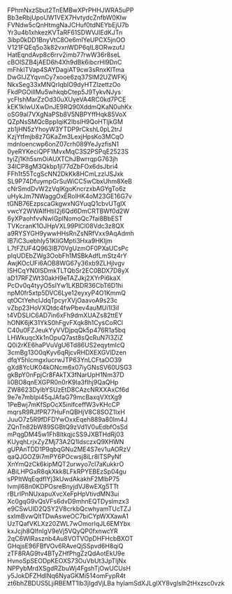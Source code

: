 FPhmNxzSbut2TnEMBwXPrPHHJWRA5uPP
Bb3eRbjUpoUW1VEX7HvtydcZnfbW0Klw
FVNdw5cQnHtmgNaJCHuf0tdNEYbEjU7b
Yr3u4b1xhkezKVTaRF61SDWVJIEdKJTn
3ibp0kDD1BnyVtC8Oe6mlYeUPCX5jnOO
V121FQEq5o3k82vxnWDP6qIL8ORwzufJ
HatEqndAvp8c6rrv2imb77rwW36r8seL
cBOISZB4jAED6h4Xh9dBk6ibcrHl9DnC
mFhklTVap4SAYDagiAT9cw3sRnxKlTma
DwGIJZYqvnCy7xooe6zq37SIM2UZWFKj
NkxSeg33xMNQrIqblO9dyHTZlzettzOo
FkdPGOillMu5whkqbCtep5J9TykvNJys
ycFlshMarZzOd30uXUyeVA4RC0kd7PCE
kEK1kIwUXwDnJE9RQ90XddmQKaN0uhKx
oSG9al7VXgNaPSb8V5NBPYffHqk85VoX
QZpNsSMQcBppIqiK2IbslH9QoHTljkGM
zb1jHN5zYhoyW3YTDP9rCkshL0pL2trJ
KzjYtfmjb8z7GKaZm3LexjHpsKo3MCqO
mdnIoencwp6onZ07crh089YeJyzfisN1
0yeRYKeciQPF1MvxMqC3S2PSPqE2523S
tyiZj1Kh5smOiAUXTChJBwrrqpG763jh
34lCP8gM3Qkbp1jl77dZbFOx6dsJbri4
FFh1t55TcgScNN2DkKk8HCmLzzlJSJxk
SL9P74DfuympGrSuWiCC5wCbxUhm8XeB
cNrSmdDvW2zVqIKgoKncrzxbAGYgTo6z
uHykJm7NWaggOxERolHK4oM23GE16G7v
tGNB76EzpscaGkgwxNGYuqQ1cbvUTglX
vwcY2WWAIfHtiI2j6Qd6DmCRTBWf0d2W
6yXPaohfvvNwlGpINomoQc7fai8BbEST
TVKcranK1OJHpVXL99PlCl08Vdc3z8QX
a9RYSYGH9ywwHHsRnZsNRfVxx9AqAdmh
IB7iC3uebhly51KIiGMpti3Hxa9HKIjm
L7tFZUF4Q963IB70VgUzmOF0PXaUCsPc
pIqUDEbZWg3OobFh1MSBkAdfLmStz4rY
AwjKOcUFi6AOB8WG67y36xb9ZLHjlvgv
ISHCqYN0lSDmkTLTQbSr2EC0BDX7D8yX
aD17RFZWt30akH9eTAZJkj2XYrPi6kaX
PcOv0q4tyyO5sIYw1LKBDR36CbT6D1hi
npM0fr5xtp5DVC6Lye12eyxyP4O1KmmQ
qtOCtYehclJdqTpcyrXVjOaavoA9s23c
vZbp23HoVXQtdc4fwPbev4auMUi1I3iI
t4VDSLlC6AD7in6xFh9dmXUAZs82ttEY
hONK6jK31YkS0hFgvFXqk8h1CysCoRCl
C40u0FZJeukYyVVDjpqQk5p476R1a5bq
LHWkuqcXk1nOpuQ7ast8sQcRuN7I3ZiZ
Q0i2rKE6haPVuVgU6Td86US2eqytmIcQ
3cmBg13O0qKyv6qRjcvRHDXEXGVlDzen
dfqY5hlcmgxIucrwJTP63YnLCFtaOO39
gXd8YcUK04kONcm6x07iyGNsSV60USG3
gkBpY0nFpjCr8FAkTX3fNarUpH1Nm37D
Ii0BO8qnEXGPR0n0rK9la3fIhj9QaQHp
ZW8623DyIbYSUzEtD8CAzcNRXXAxCf6d
9e7e7mblpi45qJAfaG79mcBaxqVXtXg9
1PeBwj7mKfSpOcX5inlfceffW3vKHcCP
mqrsR9RJfPR77HuFnQBHjV8C8SOZ1IxH
JuuO7z5R9fDFDYwOxxEqeh889a80Im4J
ZQnTn82bW89SGBtQ9zVd1V0uEdbfOsSd
mPqgDM45w1Fh8ltkqjcSS9JXBTHdRj03
KUyqhLrjxZyZMj73A2Q1ldsczxQ9XHWN
gUPAnTDD1P9qbqGNu2ME4S7ev1uAORzV
qaQJGOZ9i7mPY6POcwsj8iLr8lTSPyNf
XnYmQzCk6kipMQT2urwyo7cl7aKukkrO
ABiLHPGxR8qkXkk8LFkRPYEBEzSp04gu
sPPItWqEqdfIYj3kUwdAkakhF2MlbP75
IvmjI68n0KDPOsreBnyjdVJ8wEXg5TTt
rBLrlPnNUxapuXvcXeFpHpVtivdMN3ui
Xc0gqG9vQsVFs6dvD9mhnEQTDyslmzx3
e9CSwUlD2QSY2V8crkbQcwhyamTUcTZJ
sxImBvwQltTDwAsweOC7biCYpWXXawA1
UzTQafVKLXz20ZWL7wOmorIqJL6EMYbx
kxJcjh8QIfnIgV9eVj5VQyQP0fxnwcYR
2qC6WIRasznb4Au8VOTVOpDHFHcbBXOT
GHqjsE96FBfVOv6RAveQjSSpvd6H8qiQ
zTF8RAG9tv4BTyZHfPhgZzQdAotEkU9e
HvnoSpSEODpKEOXS73OuVbUt3JpTljNx
NPPybMrdXSgdRZbuWj4FgshTjOwUCUsH
y5JokDFZHdINq6NyaGKMi514omFypR4t
zt6bhZBDUS5LjiRBEMT1Ib3jIgdVjLBa
hylamSdXJLglXY8vglsIh2tHxzsc0vzk
